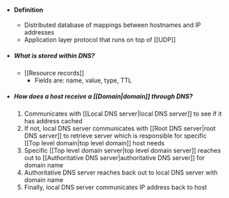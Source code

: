- #### Definition 
	- Distributed database of mappings between hostnames and IP addresses
	- Application layer protocol that runs on top of [[UDP]]

- ##### What is stored within DNS?
	- [[Resource records]]
		- Fields are: name, value, type, TTL

- ##### How does a host receive a [[Domain|domain]] through DNS?
	1. Communicates with [[Local DNS server|local DNS server]] to see if it has address cached
	2. If not, local DNS server communicates with [[Root DNS server|root DNS server]] to retrieve server which is responsible for specific [[Top level domain|top level domain]] host needs
	3. Specific [[Top level domain server|top level domain server]] reaches out to [[Authoritative DNS server|authoritative DNS server]] for domain name
	4. Authoritative DNS server reaches back out to local DNS server with domain name
	5. Finally, local DNS server communicates IP address back to host
